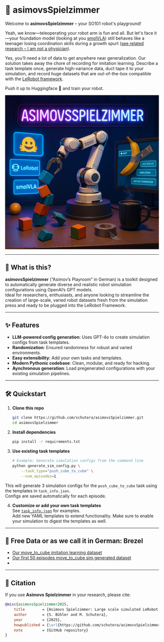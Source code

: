 # 🤖 asimovsSpielzimmer

Welcome to **asimovsSpielzimmer** – your SO101 robot's playground! 

Yeah, we know—teleoperating your robot arm is fun and all. But let's face it—your foundation model (looking at you [smolVLA](https://huggingface.co/lerobot/smolvla_base)) still behaves like a teenager losing coordination skills during a growth spurt ([see related research – I am not a physician](https://www.biomedcentral.com/about/press-centre/science-press-releases/20-05-16)).

Yes, you’ll need a lot of data to get anywhere near generalization. Our solution takes away the chore of recording for imitation learning. Describe a task template once, generate high-variance data, duct tape it to your simulation, and record huge datasets that are out-of-the-box compatible with the [LeRobot framework](https://github.com/huggingface/lerobot).

Push it up to Huggingface 🤗 and train your robot.

![HeroImage](/materials/image.png)

---

## 🚀 What is this?

**asimovsSpielzimmer** (“Asimov’s Playroom” in German) is a toolkit designed to automatically generate diverse and realistic robot simulation configurations using OpenAI’s GPT models.  
Ideal for researchers, enthusiasts, and anyone looking to streamline the creation of large-scale, varied robot datasets fresh from the simulation press and ready to be plugged into the LeRobot Framework.

---

## ✨ Features

- **LLM-powered config generation**: Uses GPT-4o to create simulation configs from task templates.
- **Randomization**: Ensured randomness for robust and varied environments.
- **Easy extensibility**: Add your own tasks and templates.
- **Modern Pythonic codebase**: Clean, modular, and ready for hacking.
- **Aynchronous generation**: Load pregenerated configurations with your existing simulation pipelines.

---

## 🛠️ Quickstart

1. **Clone this repo**  
    ```bash
    git clone https://github.com/schutera/asimovsSpielzimmer.git
    cd asimovsSpielzimmer
    ```

2. **Install dependencies**  
    ```bash
    pip install -r requirements.txt
    ```

3. **Use existing task templates** 
    ```bash
    # Example: Generate simulation configs from the command line
    python generate_sim_config.py \
        --task_type="push_cube_to_cube" \
        --num_episodes=1
    ```

This will generate 3 simulation configs for the `push_cube_to_cube` task using the templates in `task_info.json`.  
Configs are saved automatically for each episode.

4. **Customize or add your own task templates**  
See [`task_info.json`](task_info.json) for examples.  
Add new YAML templates to extend functionality. Make sure to enable your simulation to digest the templates as well.

---

## 🥨 Free Data or as we call it in German: Brezel

- [Our move_to_cube imitation learning dataset](https://huggingface.co/datasets/mrkschtr/real_movetocube) 
- [Our first 50 episodes move_to_cube sim generated dataset](https://huggingface.co/datasets/RickRain/asimovsToyboxMoveToCube)
- 
---
## 📖 Citation

If you use **Asimovs Spielzimmer** in your research, please cite:

```bibtex
@misc{asimovsSpielzimmer2025,
    title        = {Asimovs Spielzimmer: Large scale simulated LeRobot datasets},
    author       = {S. Bühler and M. Schutera},
    year         = {2025},
    howpublished = {\url{https://github.com/schutera/asimovsSpielzimmer}},
    note         = {GitHub repository}
}
```
